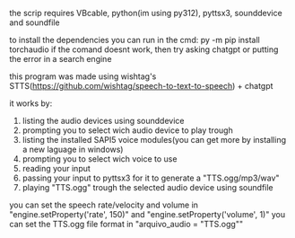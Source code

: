the scrip requires VBcable, python(im using py312), pyttsx3, sounddevice and soundfile

to install the dependencies you can run in the cmd: py -m pip install torchaudio
if the comand doesnt work, then try asking chatgpt or putting the error in a search engine

this program was made using wishtag's STTS(https://github.com/wishtag/speech-to-text-to-speech) + chatgpt

it works by:
1. listing the audio devices using sounddevice
2. prompting you to select wich audio device to play trough
3. listing the installed SAPI5 voice modules(you can get more by installing a new laguage in windows)
4. prompting you to select wich voice to use
5. reading your input
6. passing your input to pyttsx3 for it to generate a "TTS.ogg/mp3/wav"
7. playing "TTS.ogg" trough the selected audio device using soundfile

you can set the speech rate/velocity and volume in "engine.setProperty('rate', 150)" and "engine.setProperty('volume', 1)"
you can set the TTS.ogg file format in "arquivo_audio = "TTS.ogg""
